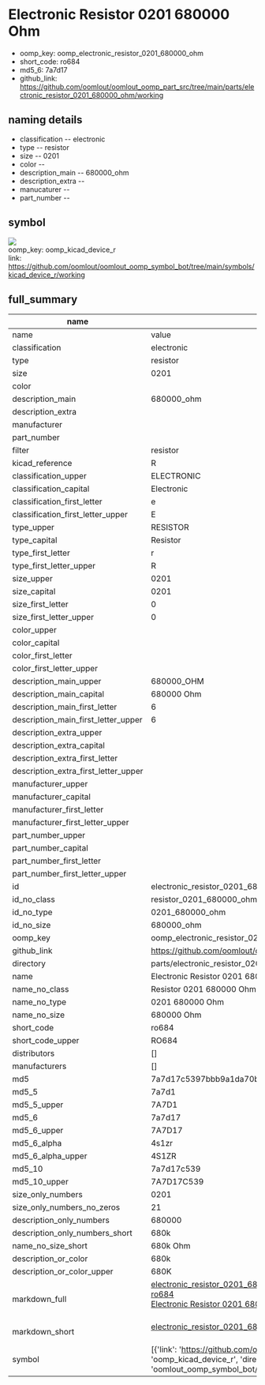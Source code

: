 # Electronic Resistor 0201 680000 Ohm

  
* oomp_key: oomp_electronic_resistor_0201_680000_ohm 
* short_code: ro684
* md5_6: 7a7d17  
* github_link: https://github.com/oomlout/oomlout_oomp_part_src/tree/main/parts/electronic_resistor_0201_680000_ohm/working  
## naming details
* classification -- electronic
* type -- resistor
* size -- 0201
* color -- 
* description_main -- 680000_ohm
* description_extra -- 
* manucaturer -- 
* part_number -- 



## symbol

![](symbol/{index}/working/working_600.png)  
oomp_key: oomp_kicad_device_r  
link: https://github.com/oomlout/oomlout_oomp_symbol_bot/tree/main/symbols/kicad_device_r/working  


## full_summary
| name | value | 
| --- | --- | 
| name | value | 
| classification | electronic | 
| type | resistor | 
| size | 0201 | 
| color |  | 
| description_main | 680000_ohm | 
| description_extra |  | 
| manufacturer |  | 
| part_number |  | 
| filter | resistor | 
| kicad_reference | R | 
| classification_upper | ELECTRONIC | 
| classification_capital | Electronic | 
| classification_first_letter | e | 
| classification_first_letter_upper | E | 
| type_upper | RESISTOR | 
| type_capital | Resistor | 
| type_first_letter | r | 
| type_first_letter_upper | R | 
| size_upper | 0201 | 
| size_capital | 0201 | 
| size_first_letter | 0 | 
| size_first_letter_upper | 0 | 
| color_upper |  | 
| color_capital |  | 
| color_first_letter |  | 
| color_first_letter_upper |  | 
| description_main_upper | 680000_OHM | 
| description_main_capital | 680000 Ohm | 
| description_main_first_letter | 6 | 
| description_main_first_letter_upper | 6 | 
| description_extra_upper |  | 
| description_extra_capital |  | 
| description_extra_first_letter |  | 
| description_extra_first_letter_upper |  | 
| manufacturer_upper |  | 
| manufacturer_capital |  | 
| manufacturer_first_letter |  | 
| manufacturer_first_letter_upper |  | 
| part_number_upper |  | 
| part_number_capital |  | 
| part_number_first_letter |  | 
| part_number_first_letter_upper |  | 
| id | electronic_resistor_0201_680000_ohm | 
| id_no_class | resistor_0201_680000_ohm | 
| id_no_type | 0201_680000_ohm | 
| id_no_size | 680000_ohm | 
| oomp_key | oomp_electronic_resistor_0201_680000_ohm | 
| github_link | https://github.com/oomlout/oomlout_oomp_part_src/tree/main/parts/electronic_resistor_0201_680000_ohm/working | 
| directory | parts/electronic_resistor_0201_680000_ohm | 
| name | Electronic Resistor 0201 680000 Ohm | 
| name_no_class | Resistor 0201 680000 Ohm | 
| name_no_type | 0201 680000 Ohm | 
| name_no_size | 680000 Ohm | 
| short_code | ro684 | 
| short_code_upper | RO684 | 
| distributors | [] | 
| manufacturers | [] | 
| md5 | 7a7d17c5397bbb9a1da70b16d8433c9f | 
| md5_5 | 7a7d1 | 
| md5_5_upper | 7A7D1 | 
| md5_6 | 7a7d17 | 
| md5_6_upper | 7A7D17 | 
| md5_6_alpha | 4s1zr | 
| md5_6_alpha_upper | 4S1ZR | 
| md5_10 | 7a7d17c539 | 
| md5_10_upper | 7A7D17C539 | 
| size_only_numbers | 0201 | 
| size_only_numbers_no_zeros | 21 | 
| description_only_numbers | 680000 | 
| description_only_numbers_short | 680k | 
| name_no_size_short | 680k Ohm | 
| description_or_color | 680k | 
| description_or_color_upper | 680K | 
| markdown_full | [electronic_resistor_0201_680000_ohm](https://github.com/oomlout/oomlout_oomp_part_src/tree/main/parts/electronic_resistor_0201_680000_ohm/working)<br>[ro684](https://github.com/oomlout/oomlout_oomp_part_src/tree/main/parts/electronic_resistor_0201_680000_ohm/working)<br>[Electronic Resistor 0201 680000 Ohm](https://github.com/oomlout/oomlout_oomp_part_src/tree/main/parts/electronic_resistor_0201_680000_ohm/working)<br><br> | 
| markdown_short | [electronic_resistor_0201_680000_ohm](https://github.com/oomlout/oomlout_oomp_part_src/tree/main/parts/electronic_resistor_0201_680000_ohm/working)<br><br> | 
| symbol | [{'link': 'https://github.com/oomlout/oomlout_oomp_symbol_bot/tree/main/symbols/kicad_device_r', 'oomp_key': 'oomp_kicad_device_r', 'directory': 'oomlout_oomp_symbol_bot/symbols/kicad_device_r//working/working.kicad_sym', 'index': 0}] | 
